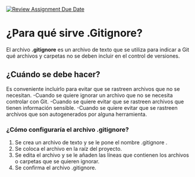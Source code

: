 [![Review Assignment Due Date](https://classroom.github.com/assets/deadline-readme-button-22041afd0340ce965d47ae6ef1cefeee28c7c493a6346c4f15d667ab976d596c.svg)](https://classroom.github.com/a/kl-E8VQf)
#  ¿Para qué sirve .Gitignore?
El archivo **.gitignore** es un archivo de texto que se utiliza para indicar a Git qué archivos y carpetas no se deben incluir en el control de versiones. 
## ¿Cuándo se debe hacer?
Es conveniente incluirlo para evitar que se rastreen archivos que no se necesitan.
-Cuando se quiere ignorar un archivo que no se necesita controlar con Git.
-Cuando se quiere evitar que se rastreen archivos que tienen información sensible.
-Cuando se quiere evitar que se rastreen archivos que son autogenerados por alguna herramienta.
### ¿Cómo configuraría el archivo .gitignore?
1. Se crea un archivo de texto y se le pone el nombre .gitignore . 
2. Se coloca el archivo en la raíz del proyecto. 
3. Se edita el archivo y se le añaden las líneas que contienen los archivos o carpetas que se quieren ignorar. 
4. Se confirma el archivo .gitignore. 
